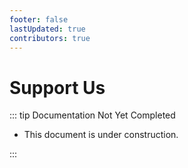 ```yaml
---
footer: false
lastUpdated: true
contributors: true
---
```


# Support Us

::: tip Documentation Not Yet Completed

- This document is under construction.

:::